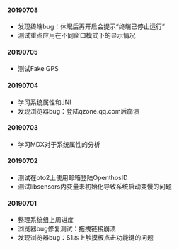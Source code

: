 #### 20190708

- 发现终端bug：休眠后再开启会提示“终端已停止运行”
- 测试重点应用在不同窗口模式下的显示情况

#### 20190705

- 测试Fake GPS

#### 20190704

- 学习系统属性和JNI
- 发现浏览器bug：登陆qzone.qq.com后崩溃

#### 20190703

- 学习MDX对于系统属性的分析

#### 20190702

- 测试在oto2上使用邮箱登陆OpenthosID
- 测试libsensors内变量未初始化导致系统启动变慢的问题

#### 20190701

- 整理系统组上周进度
- 浏览器bug修复测试：拖拽链接崩溃
- 发现浏览器bug：S1本上触摸板点击功能键的问题